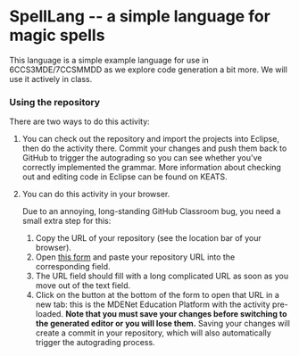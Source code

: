 # SpellLang -- a simple language for magic spells

This language is a simple example language for use in 6CCS3MDE/7CCSMMDD as we explore code generation a bit more. We will use it actively in class. 

### Using the repository

There are two ways to do this activity:

1. You can check out the repository and import the projects into Eclipse, then do the activity there. Commit your changes and push them back to GitHub to trigger the autograding so you can see whether you've correctly implemented the grammar. More information about checking out and editing code in Eclipse can be found on KEATS.
2. You can do this activity in your browser.

   Due to an annoying, long-standing GitHub Classroom bug, you need a small extra step for this:

    1. Copy the URL of your repository (see the location bar of your browser).
    2. Open [this form](https://7ccsmmdd.github.io/) and paste your repository URL into the corresponding field.
    3. The URL field should fill with a long complicated URL as soon as you move out of the text field. 
    4. Click on the button at the bottom of the form to open that URL in a new tab: this is the MDENet Education Platform with the activity pre-loaded.  **Note that you must save your changes before switching to the generated editor or you will lose them.** Saving your changes will create a commit in your repository, which will also automatically trigger the autograding process.

